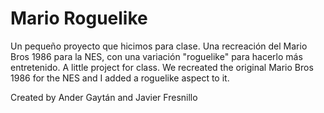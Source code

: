 # Mario Roguelike
Un pequeño proyecto que hicimos para clase. Una recreación del Mario Bros 1986 para la NES, con una variación "roguelike" para hacerlo más entretenido.
A little project for class. We recreated the original Mario Bros 1986 for the NES and I added a roguelike aspect to it.

Created by Ander Gaytán and Javier Fresnillo

